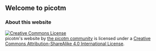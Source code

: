 ## Welcome to picotm

### About this website

<a rel="license" href="http://creativecommons.org/licenses/by-sa/4.0/"><img alt="Creative Commons License" style="border-width:0" src="https://i.creativecommons.org/l/by-sa/4.0/88x31.png" /></a><br /><span xmlns:dct="http://purl.org/dc/terms/" property="dct:title">picotm's website</span> by <a xmlns:cc="http://creativecommons.org/ns#" href="picotm.github.io" property="cc:attributionName" rel="cc:attributionURL">the picotm community</a> is licensed under a <a rel="license" href="http://creativecommons.org/licenses/by-sa/4.0/">Creative Commons Attribution-ShareAlike 4.0 International License</a>.
